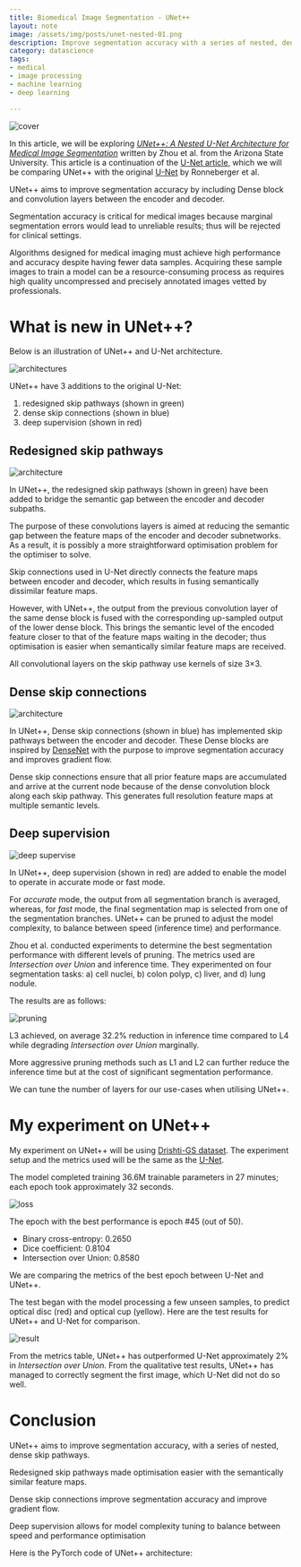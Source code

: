 ```yaml
---
title: Biomedical Image Segmentation - UNet++
layout: note
image: /assets/img/posts/unet-nested-01.png
description: Improve segmentation accuracy with a series of nested, dense skip pathways
category: datascience
tags:
- medical
- image processing
- machine learning
- deep learning

---
```


![cover](/assets/img/posts/unet-nested-01.png)

In this article, we will be exploring [*UNet++: A Nested U-Net Architecture for Medical Image Segmentation*](https://arxiv.org/abs/1807.10165) written by Zhou et al. from the Arizona State University. This article is a continuation of the [U-Net article](https://jinglescode.github.io/datascience/2019/11/07/biomedical-image-segmentation-u-net.html), which we will be comparing UNet++ with the original [U-Net](https://lmb.informatik.uni-freiburg.de/people/ronneber/u-net/) by Ronneberger et al.

UNet++ aims to improve segmentation accuracy by including Dense block and convolution layers between the encoder and decoder.

Segmentation accuracy is critical for medical images because marginal segmentation errors would lead to unreliable results; thus will be rejected for clinical settings.

Algorithms designed for medical imaging must achieve high performance and accuracy despite having fewer data samples. Acquiring these sample images to train a model can be a resource-consuming process as requires high quality uncompressed and precisely annotated images vetted by professionals.

# What is new in UNet++?

Below is an illustration of UNet++ and U-Net architecture.

![architectures](/assets/img/posts/unet-nested-02.jpeg)

UNet++ have 3 additions to the original U-Net:

1.  redesigned skip pathways (shown in green)
2.  dense skip connections (shown in blue)
3.  deep supervision (shown in red)

## Redesigned skip pathways

![architecture](/assets/img/posts/unet-nested-03.png#skinny_image)

In UNet++, the redesigned skip pathways (shown in green) have been added to bridge the semantic gap between the encoder and decoder subpaths.

The purpose of these convolutions layers is aimed at reducing the semantic gap between the feature maps of the encoder and decoder subnetworks. As a result, it is possibly a more straightforward optimisation problem for the optimiser to solve.

Skip connections used in U-Net directly connects the feature maps between encoder and decoder, which results in fusing semantically dissimilar feature maps.

However, with UNet++, the output from the previous convolution layer of the same dense block is fused with the corresponding up-sampled output of the lower dense block. This brings the semantic level of the encoded feature closer to that of the feature maps waiting in the decoder; thus optimisation is easier when semantically similar feature maps are received.

All convolutional layers on the skip pathway use kernels of size 3×3.

## Dense skip connections

![architecture](/assets/img/posts/unet-nested-03.png#skinny_image)

In UNet++, Dense skip connections (shown in blue) has implemented skip pathways between the encoder and decoder. These Dense blocks are inspired by [DenseNet](https://arxiv.org/abs/1608.06993) with the purpose to improve segmentation accuracy and improves gradient flow.

Dense skip connections ensure that all prior feature maps are accumulated and arrive at the current node because of the dense convolution block along each skip pathway. This generates full resolution feature maps at multiple semantic levels.

## Deep supervision

![deep supervise](/assets/img/posts/unet-nested-04.png#skinny_image)

In UNet++, deep supervision (shown in red) are added to enable the model to operate in accurate mode or fast mode.

For *accurate* mode, the output from all segmentation branch is averaged, whereas, for *fast* mode, the final segmentation map is selected from one of the segmentation branches. UNet++ can be pruned to adjust the model complexity, to balance between speed (inference time) and performance.

Zhou et al. conducted experiments to determine the best segmentation performance with different levels of pruning. The metrics used are *Intersection over Union* and inference time. They experimented on four segmentation tasks: a) cell nuclei, b) colon polyp, c) liver, and d) lung nodule.

The results are as follows:

![pruning](/assets/img/posts/unet-nested-05.png)

L3 achieved, on average 32.2% reduction in inference time compared to L4 while degrading *Intersection over Union* marginally.

More aggressive pruning methods such as L1 and L2 can further reduce the inference time but at the cost of significant segmentation performance.

We can tune the number of layers for our use-cases when utilising UNet++.

# My experiment on UNet++

My experiment on UNet++ will be using [Drishti-GS dataset](https://cvit.iiit.ac.in/projects/mip/drishti-gs/mip-dataset2/Home.php). The experiment setup and the metrics used will be the same as the [U-Net](https://jinglescode.github.io/datascience/2019/11/07/biomedical-image-segmentation-u-net.html).

The model completed training 36.6M trainable parameters in 27 minutes; each epoch took approximately 32 seconds.

![loss](/assets/img/posts/unet-nested-06.png)

The epoch with the best performance is epoch #45 (out of 50).

-   Binary cross-entropy: 0.2650
-   Dice coefficient: 0.8104
-   Intersection over Union: 0.8580

We are comparing the metrics of the best epoch between U-Net and UNet++.

<script src="https://gist.github.com/jinglescode/e3c4bda75c971469f93bcc1d5cbafa85.js"></script>

The test began with the model processing a few unseen samples, to predict optical disc (red) and optical cup (yellow). Here are the test results for UNet++ and U-Net for comparison.

![result](/assets/img/posts/unet-nested-07.jpeg)

From the metrics table, UNet++ has outperformed U-Net approximately 2% in *Intersection over Union*. From the qualitative test results, UNet++ has managed to correctly segment the first image, which U-Net did not do so well.

# Conclusion

UNet++ aims to improve segmentation accuracy, with a series of nested, dense skip pathways.

Redesigned skip pathways made optimisation easier with the semantically similar feature maps.

Dense skip connections improve segmentation accuracy and improve gradient flow.

Deep supervision allows for model complexity tuning to balance between speed and performance optimisation

Here is the PyTorch code of UNet++ architecture:

<script src="https://gist.github.com/jinglescode/9d9ed6027e62e389e3165b59209e838e.js"></script>
